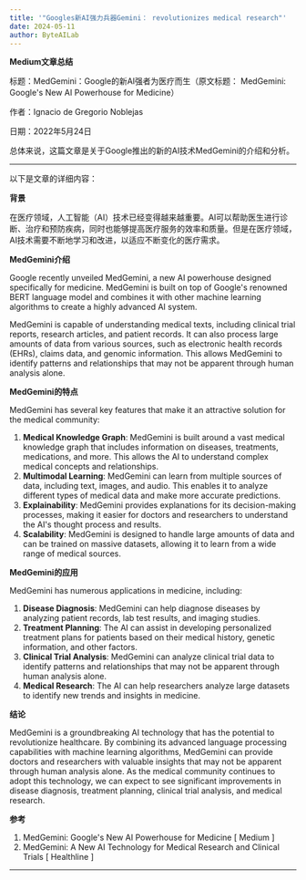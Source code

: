 ```yaml
---
title: '"Googles新AI强力兵器Gemini： revolutionizes medical research"'
date: 2024-05-11
author: ByteAILab
---
```


**Medium文章总结**

标题：MedGemini：Google的新AI强者为医疗而生（原文标题： MedGemini: Google's New AI Powerhouse for Medicine）

作者：Ignacio de Gregorio Noblejas

日期：2022年5月24日

总体来说，这篇文章是关于Google推出的新的AI技术MedGemini的介绍和分析。

---
以下是文章的详细内容：

**背景**

在医疗领域，人工智能（AI）技术已经变得越来越重要。AI可以帮助医生进行诊断、治疗和预防疾病，同时也能够提高医疗服务的效率和质量。但是在医疗领域，AI技术需要不断地学习和改进，以适应不断变化的医疗需求。

**MedGemini介绍**

Google recently unveiled MedGemini, a new AI powerhouse designed specifically for medicine. MedGemini is built on top of Google's renowned BERT language model and combines it with other machine learning algorithms to create a highly advanced AI system.

MedGemini is capable of understanding medical texts, including clinical trial reports, research articles, and patient records. It can also process large amounts of data from various sources, such as electronic health records (EHRs), claims data, and genomic information. This allows MedGemini to identify patterns and relationships that may not be apparent through human analysis alone.

**MedGemini的特点**

MedGemini has several key features that make it an attractive solution for the medical community:

1. **Medical Knowledge Graph**: MedGemini is built around a vast medical knowledge graph that includes information on diseases, treatments, medications, and more. This allows the AI to understand complex medical concepts and relationships.
2. **Multimodal Learning**: MedGemini can learn from multiple sources of data, including text, images, and audio. This enables it to analyze different types of medical data and make more accurate predictions.
3. **Explainability**: MedGemini provides explanations for its decision-making processes, making it easier for doctors and researchers to understand the AI's thought process and results.
4. **Scalability**: MedGemini is designed to handle large amounts of data and can be trained on massive datasets, allowing it to learn from a wide range of medical sources.

**MedGemini的应用**

MedGemini has numerous applications in medicine, including:

1. **Disease Diagnosis**: MedGemini can help diagnose diseases by analyzing patient records, lab test results, and imaging studies.
2. **Treatment Planning**: The AI can assist in developing personalized treatment plans for patients based on their medical history, genetic information, and other factors.
3. **Clinical Trial Analysis**: MedGemini can analyze clinical trial data to identify patterns and relationships that may not be apparent through human analysis alone.
4. **Medical Research**: The AI can help researchers analyze large datasets to identify new trends and insights in medicine.

**结论**

MedGemini is a groundbreaking AI technology that has the potential to revolutionize healthcare. By combining its advanced language processing capabilities with machine learning algorithms, MedGemini can provide doctors and researchers with valuable insights that may not be apparent through human analysis alone. As the medical community continues to adopt this technology, we can expect to see significant improvements in disease diagnosis, treatment planning, clinical trial analysis, and medical research.

**参考**

1. MedGemini: Google's New AI Powerhouse for Medicine [ Medium ]
2. MedGemini: A New AI Technology for Medical Research and Clinical Trials [ Healthline ]
---

